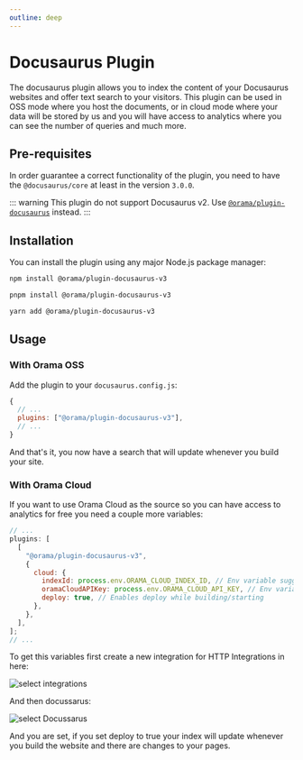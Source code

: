 ```yaml
---
outline: deep
---
```


# Docusaurus Plugin

The docusaurus plugin allows you to index the content of your Docusaurus websites and offer text search to your visitors.
This plugin can be used in OSS mode where you host the documents, or in cloud mode where your data will be stored by us and you will have access to analytics where you can see the number of queries and much more.

## Pre-requisites

In order guarantee a correct functionality of the plugin, you need to have the `@docusaurus/core` at least in the version `3.0.0`.

::: warning
This plugin do not support Docusaurus v2. Use [`@orama/plugin-docusaurus`](https://www.npmjs.com/package/@orama/plugin-docusaurus) instead.
:::

## Installation

You can install the plugin using any major Node.js package manager:

```bash copy
npm install @orama/plugin-docusaurus-v3
```

```bash copy
pnpm install @orama/plugin-docusaurus-v3
```

```bash copy
yarn add @orama/plugin-docusaurus-v3
```

## Usage

### With Orama OSS

Add the plugin to your `docusaurus.config.js`:

```js
{
  // ...
  plugins: ["@orama/plugin-docusaurus-v3"],
  // ...
}
```

And that's it, you now have a search that will update whenever you build your site.

### With Orama Cloud

If you want to use Orama Cloud as the source so you can have access to analytics for free you need a couple more variables:

```js
// ...
plugins: [
  [
    "@orama/plugin-docusaurus-v3",
    {
      cloud: {
        indexId: process.env.ORAMA_CLOUD_INDEX_ID, // Env variable suggested
        oramaCloudAPIKey: process.env.ORAMA_CLOUD_API_KEY, // Env variable suggested
        deploy: true, // Enables deploy while building/starting
      },
    },
  ],
];
// ...
```

To get this variables first create a new integration for HTTP Integrations in here:

![select integrations](/oss/docussarus-1.png)

And then docussarus:

![select Docussarus](/oss/docussarus-2.png)

And you are set, if you set deploy to true your index will update whenever you build the website and there are changes to your pages.
